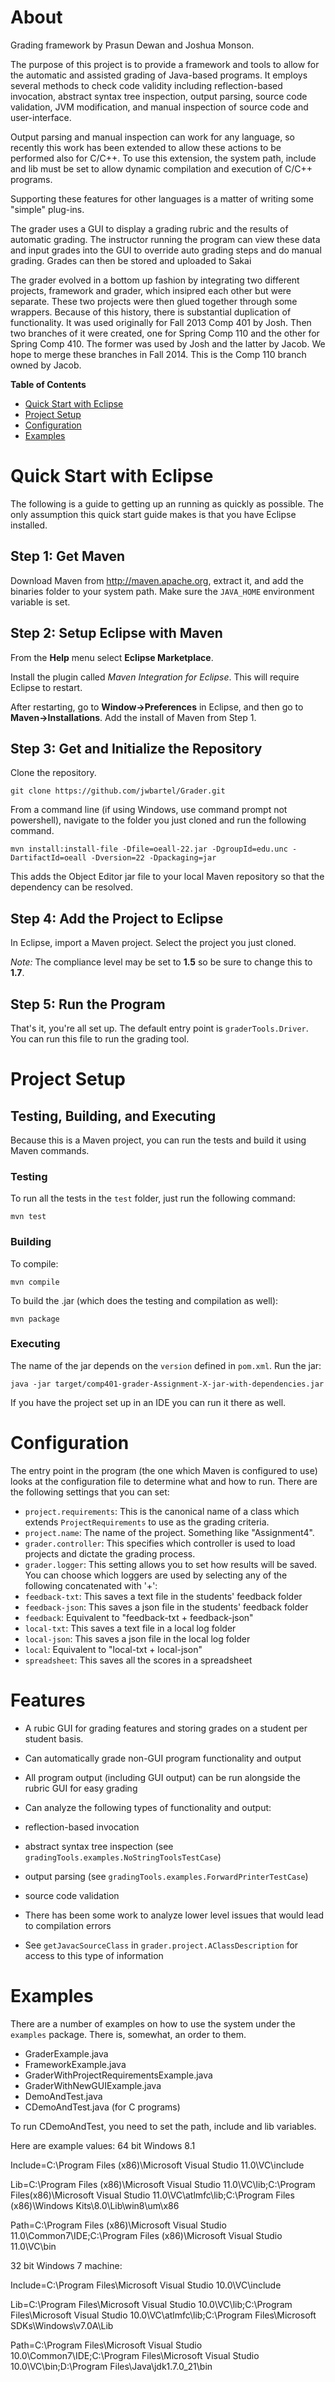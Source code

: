 # About

Grading framework by Prasun Dewan and Joshua Monson.

The purpose of this project is to provide a framework and tools to allow for the automatic and assisted grading of
Java-based programs. It employs several methods to check code validity including reflection-based invocation,
abstract syntax tree inspection, output parsing, source code validation, JVM modification, and 
manual inspection of source code and user-interface.

Output parsing and manual inspection can work for any language, so recently this work has been extended to allow these actions to be performed also for C/C++.
To use this extension, the system path, include and lib must be set to allow dynamic compilation and execution of C/C++ programs.

Supporting these features for other languages is a matter of writing some "simple" plug-ins.

The grader  uses a GUI to display a grading rubric and the results of automatic grading.  The instructor running the program can view these data and input grades into the GUI to override auto grading steps and do manual grading.  Grades can then be stored and uploaded to Sakai

The grader evolved in a bottom up fashion by integrating two different projects, framework and grader, which insipred each other but were separate. These two projects were then glued together through some wrappers. Because of this history, there is substantial duplication of functionality.
It was used originally for Fall 2013 Comp 401 by Josh. Then two branches of it were created, one for Spring Comp 110 and the other for Spring Comp 410. The former was used by Josh and the latter by Jacob. We hope to merge these branches in Fall 2014. This is the Comp 110 branch owned by Jacob.



**Table of Contents**

* <a href="#quick-start-with-eclipse">Quick Start with Eclipse</a>
* <a href="#project-setup">Project Setup</a>
* <a href="#configuration">Configuration</a>
* <a href="#examples">Examples</a>

# Quick Start with Eclipse

The following is a guide to getting up an running as quickly as possible. The only assumption this quick start guide
makes is that you have Eclipse installed.

## Step 1: Get Maven

Download Maven from http://maven.apache.org, extract it, and add the binaries folder to your system path. Make sure the
`JAVA_HOME` environment variable is set.

## Step 2: Setup Eclipse with Maven

From the **Help** menu select **Eclipse Marketplace**.

Install the plugin called *Maven Integration for Eclipse*. This will require Eclipse to restart.

After restarting, go to **Window->Preferences** in Eclipse, and then go to **Maven->Installations**.  Add the install of Maven from Step 1.

## Step 3: Get and Initialize the Repository

Clone the repository.

```
git clone https://github.com/jwbartel/Grader.git
```

From a command line (if using Windows, use command prompt not powershell), navigate to the folder you just cloned and
run the following command.

```
mvn install:install-file -Dfile=oeall-22.jar -DgroupId=edu.unc -DartifactId=oeall -Dversion=22 -Dpackaging=jar
```

This adds the Object Editor jar file to your local Maven repository so that the dependency can be resolved.

## Step 4: Add the Project to Eclipse

In Eclipse, import a Maven project. Select the project you just cloned.

*Note:* The compliance level may be set to **1.5** so be sure to change this to **1.7**.

## Step 5: Run the Program

That's it, you're all set up. The default entry point is `graderTools.Driver`. You can run this file to run the grading
tool.

# Project Setup

## Testing, Building, and Executing

Because this is a Maven project, you can run the tests and build it using Maven commands.

### Testing

To run all the tests in the `test` folder, just run the following command:

```
mvn test
```

### Building

To compile:

```
mvn compile
```

To build the .jar (which does the testing and compilation as well):

```
mvn package
```

### Executing

The name of the jar depends on the `version` defined in `pom.xml`. Run the jar:

```
java -jar target/comp401-grader-Assignment-X-jar-with-dependencies.jar
```

If you have the project set up in an IDE you can run it there as well.

# Configuration

The entry point in the program (the one which Maven is configured to use) looks at the configuration file to determine
what and how to run. There are the following settings that you can set:

* `project.requirements`: This is the canonical name of a class which extends `ProjectRequirements` to use as the grading
criteria.
* `project.name`: The name of the project. Something like "Assignment4".
* `grader.controller`: This specifies which controller is used to load projects and dictate the grading process.
* `grader.logger`: This setting allows you to set how results will be saved. You can choose which loggers are used by selecting any of the following concatenated with '+':
 * `feedback-txt`: This saves a text file in the students' feedback folder
 * `feedback-json`: This saves a json file in the students' feedback folder
 * `feedback`: Equivalent to "feedback-txt + feedback-json"
 * `local-txt`: This saves a text file in a local log folder
 * `local-json`: This saves a json file in the local log folder
 * `local`: Equivalent to "local-txt + local-json"
 * `spreadsheet`: This saves all the scores in a spreadsheet

# Features
* A rubic GUI for grading features and storing grades on a student per student basis.
* Can automatically grade non-GUI program functionality and output
* All program output (including GUI output) can be run alongside the rubric GUI for easy grading
* Can analyze the following types of functionality and output:
 * reflection-based invocation 
 * abstract syntax tree inspection (see `gradingTools.examples.NoStringToolsTestCase`)
 * output parsing (see `gradingTools.examples.ForwardPrinterTestCase`)
 * source code validation

* There has been some work to analyze lower level issues that would lead to compilation errors
 * See `getJavacSourceClass` in `grader.project.AClassDescription` for access to this type of information
			
	

# Examples

There are a number of examples on how to use the system under the `examples` package.
There is, somewhat, an order to them.

* GraderExample.java
* FrameworkExample.java
* GraderWithProjectRequirementsExample.java
* GraderWithNewGUIExample.java
* DemoAndTest.java
* CDemoAndTest.java (for C programs)

To run CDemoAndTest, you need to set the path, include and lib variables.

Here are example values:
64 bit Windows 8.1 

Include=C:\Program Files (x86)\Microsoft Visual Studio 11.0\VC\include

Lib=C:\Program Files (x86)\Microsoft Visual Studio 11.0\VC\lib;C:\Program Files(x86)\Microsoft Visual Studio 11.0\VC\atlmfc\lib;C:\Program Files (x86)\Windows
Kits\8.0\Lib\win8\um\x86

Path=C:\Program Files (x86)\Microsoft Visual Studio 11.0\Common7\IDE;C:\Program Files (x86)\Microsoft Visual Studio 11.0\VC\bin

32 bit Windows 7 machine:

Include=C:\Program Files\Microsoft Visual Studio 10.0\VC\include

Lib=C:\Program Files\Microsoft Visual Studio 10.0\VC\lib;C:\Program Files\Microsoft Visual Studio 10.0\VC\atlmfc\lib;C:\Program Files\Microsoft SDKs\Windows\v7.0A\Lib

Path=C:\Program Files\Microsoft Visual Studio 10.0\Common7\IDE;C:\Program Files\Microsoft Visual Studio 10.0\VC\bin;D:\Program Files\Java\jdk1.7.0_21\bin


